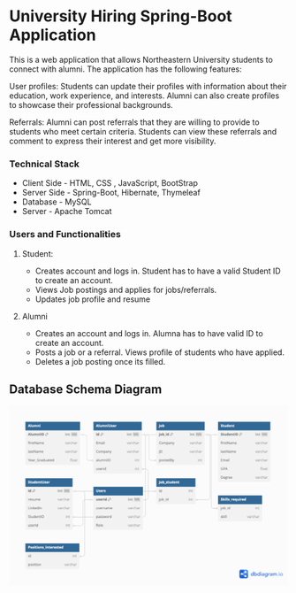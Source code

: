 
# University Hiring Spring-Boot Application


This is a web application that allows Northeastern University students to connect with alumni. The application has the following features:

User profiles: Students can update their profiles with information about their education, work experience, and interests. Alumni can also create profiles to showcase their professional backgrounds.

Referrals: Alumni can post referrals that they are willing to provide to students who meet certain criteria. Students can view these referrals and comment to express their interest and get more visibility.

<h3> Technical Stack </h3>


* Client Side - HTML, CSS , JavaScript, BootStrap
* Server Side - Spring-Boot, Hibernate, Thymeleaf 
* Database - MySQL
* Server - Apache Tomcat 

<h3>  Users and Functionalities </h3>

1. Student:
     * Creates account and logs in. Student has to have a valid Student ID to create an account.
     * Views Job postings and applies for jobs/referrals. 
     * Updates job profile and resume 
     
     
2. Alumni
     * Creates an account and logs in. Alumna has to have valid ID to create an account. 
     * Posts a job or a referral. Views profile of students who have applied.
     * Deletes a job posting once its filled. 
     
## Database Schema Diagram

![Database Schema](https://github.com/swethapaturu9/AlumniNetworkSpringBoot/blob/main/DBHiringPortal.png)
